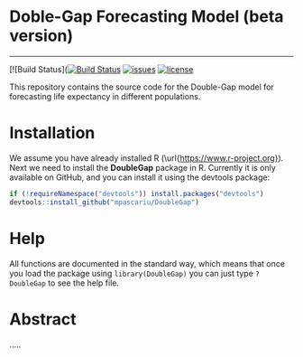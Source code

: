 # Doble-Gap Forecasting Model (beta version)
-----------------------------------
[![Build Status]([![Build Status](https://travis-ci.com/mpascariu/DoubleGap.svg?token=VBqVNpqeEEqqDsXcFpYL&branch=master)](https://travis-ci.com/mpascariu/DoubleGap)
[![issues](https://img.shields.io/github/issues-raw/mpascariu/DoubleGap.svg)]()
[![license](https://img.shields.io/github/license/mpascariu/DoubleGap.svg)]()

This repository contains the source code for the Double-Gap model for forecasting life expectancy in different populations. 

Installation
============

We assume you have already installed R (\url{https://www.r-project.org}). Next we need to install the **DoubleGap** package in R. Currently it is only available on GitHub, and you can install it using the devtools package:

```r
if (!requireNamespace("devtools")) install.packages("devtools")
devtools::install_github("mpascariu/DoubleGap")
```

Help
===============
All functions are documented in the standard way, which means that 
once you load the package using ```library(DoubleGap)```
you can just type ```?DoubleGap``` to see the help file. 


Abstract
========
 .....
